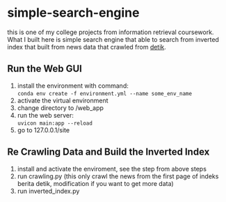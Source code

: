 # simple-search-engine

this is one of my college projects from information retrieval coursework. What I built here is simple search engine that able to search from inverted index that built from news data that crawled from [detik](https://www.detik.com).

## Run the Web GUI
1. install the environment with command: <br>
`conda env create -f environment.yml --name some_env_name`
2. activate the virtual environment
3. change directory to /web_app
4. run the web server: <br> `uvicon main:app --reload`
5. go to 127.0.0.1/site

## Re Crawling Data and Build the Inverted Index
1. install and activate the enviroment, see the step from above steps
2. run crawling.py (this only crawl the news from the first page of indeks berita detik, modification if you want to get more data)
3. run inverted_index.py

